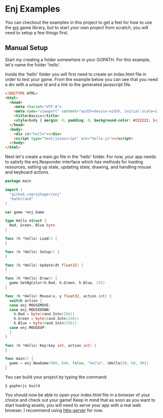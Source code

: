 # Enj Examples

You can checkout the examples in this project to get a feel for how to use the [enj](https://github.com/ajhager/enj) game library, but to start your own project from scratch, you will need to setup a few things first.

## Manual Setup

Start my creating a folder somewhere in your GOPATH. For this example, let's name the folder 'hello'.

Inside the 'hello' folder you will first need to create an index.html file in order to test your game. From the example below you can see that you need a div with a unique id and a link to the generated javascript file.

```html
<!DOCTYPE HTML>
<html>
  <head>
    <meta charset="UTF-8">
    <meta name="viewport" content="width=device-width, initial-scale=1, maximum-scale=1">
    <title>Basics</title>
    <style>body { margin: 0; padding: 0; background-color: #222222; }</style>
  </head>
  <body>
    <div id="hello"></div>
    <script type="text/javascript" src="hello.js"></script>
  </body>
</html>
```

Next let's create a main.go file in the 'hello' folder. For now, your app needs to satisfy the enj.Responder interface which has methods for loading resources, setting up state, updating state, drawing, and handling mouse and keyboard actions.

```go
package main

import ( 
  "github.com/ajhager/enj"
  "math/rand"
)

var game *enj.Game

type Hello struct {
  Red, Green, Blue byte
}

func (h *hello) Load() {
}

func (h *Hello) Setup() {
}

func (h *Hello) Update(dt float32) {
}

func (h *Hello) Draw() {
  game.SetBgColor(h.Red, h.Green, h.Blue, 255)
}

func (h *Hello) Mouse(x, y float32, action int) {
  switch action {
  case enj.MOUSEMOVE:
  case enj.MOUSEDOWN:
    h.Red = byte(rand.Intn(256))
    h.Green = byte(rand.Intn(256))	  
    h.Blue = byte(rand.Intn(256))
  case enj.MOUSEUP:
  }
}

func (h *Hello) Key(key int, action int) {
}

func main() {
  game = enj.NewGame(960, 640, false, "hello", &Hello{30, 60, 90})
}
```

You can build your project by typing the command:

    $ gopherjs build
    
You should now be able to open your index.html file in a browser of your choice and check out your game! Keep in mind that as soon as you want to start loading assets, you will need to serve your app with a real web browser. I recommend using [http-server](https://github.com/nodeapps/http-server) for now.
